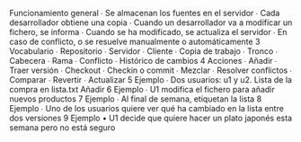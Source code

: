 Funcionamiento
general
∙ Se almacenan los fuentes en el servidor
∙ Cada desarrollador obtiene una copia
∙ Cuando un desarrollador va a modificar un
fichero, se informa
∙ Cuando se ha modificado, se actualiza el
servidor
∙ En caso de conflicto, o se resuelve
manualmente o automáticamente
3
Vocabulario
∙ Repositorio
∙ Servidor
∙ Cliente
∙ Copia de trabajo
∙ Tronco
∙ Cabecera
∙ Rama
∙ Conflicto
∙ Histórico de cambios
4
Acciones ∙ Añadir ∙ Traer versión ∙ Checkout ∙ Checkin o commit ∙ Mezclar ∙ Resolver conflictos ∙ Comparar ∙ Revertir ∙ Actualizar
5
Ejemplo
∙ Dos usuarios: u1 y u2. Lista de la compra en
lista.txt
Añadir
6
Ejemplo
∙ U1 modifica el fichero para añadir nuevos productos
7
Ejemplo
∙ Al final de semana, etiquetan la lista
8
Ejemplo
∙ Uno de los usuarios quiere ver qué ha
cambiado en la lista entre dos versiones
9
Ejemplo
• U1 decide que quiere hacer un plato japonés esta semana pero no está seguro
